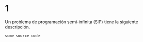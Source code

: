 # 1
Un problema de programación semi-infinita (SIP) tiene la siguiente 
descripción.

```
some source code
```